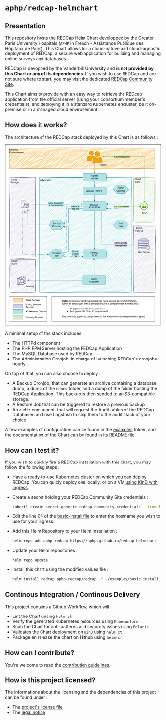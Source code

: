 # `aphp/redcap-helmchart`

## Presentation
This repository hosts the REDCap Helm Chart developped by the Greater Paris University Hospitals (`APHP` in French - Assistance Publique des Hôpitaux de Paris). This Chart allows for a cloud-natuve and cloud-agnostic deployment of REDCap, a secure web application for building and managing online surveys and databases.

REDCap is devopped by the Vanderbilt University and **is not provided by this Chart or any of its dependencies.**
If you wish to use REDCap and are not sure where to start, you may visit the dedicated [REDCap Community Site](https://projectredcap.org/resources/community/).

This Chart aims to provide with an easy way to retrieve the REDcap application from the official server (using your consortium member's credentials), and deploying it in a standard Kubernetes encluster, be it on-premise or in a managed cloud environement.

## How does it works?

The architecture of the REDCap stack deployed by this Chart is as follows :

![REDCap Architecture](./resources/redcap-arch.svg)

A minimal setup of ths stack includes : 
- The HTTPd component
- The PHP FPM Server hosting the REDCap Application
- The MySQL Database used by REDCap
- The Administration Cronjob, in charge of launching REDCap's cronjobs hourly.

On top of that, you can also choose to deploy : 
- A Backup Cronjob, that can generate an archive containing a database dump, a dump of the `edocs` folder, and a dump of the folder hosting the REDCap Application.
  This backup is then sended to an S3-compatible storage.
- A Restore Job that can be triggered to restore a previous backup
- An `audit` component, that will request the Audit tables of the REDCap Databasen and use Logstash to ship them to the audit stack of your choice

A few examples of configuration can be found in the [examples](./examples/) folder, and the documentation of the Chart can be found in its [README file](./charts/redcap/README.md).

## How can I test it?

If you wish to quickly fire a REDCap installation with this chart, you may follow the following steps : 

- Have a ready-to-use Kubernetes cluster on which you can deploy REDCap. You can quicly deploy one locally, or on a VM [using KinD with Ingress](https://kind.sigs.k8s.io/docs/user/ingress/).

- Create a secret holding your REDCap Community Site credentials :
  ```sh
  kubectl create secret generic redcap-community-credentials --from-literal USERNAME=my-username --from-literal PASSWORD=my-password
  ```
- Edit the line 04 of the [basic-install file](./examples/basic-install.yaml) to enter the hostname you wish to use for your ingress.
- Add this Helm Repository to your Helm installation : 
  ```sh
  helm repo add aphp-redcap https://aphp.github.io/redcap-helmchart
  ```
- Update your Helm repositories :
  ```sh
  helm repo update
  ```
- Install this chart using the modified values file : 
  ```sh
  helm install redcap aphp-redcap/redcap -f ./examples/basic-install.yaml
  ```


## Continous Integration / Continous Delivery

This project contains a Github Workflow, which will :
- Lint the Chart unsing `helm ct`
- Verify the generated Kubernetes resources using `Kubeconform`
- Scan the Chart for anti-patterns and securoty issues using `Polaris`  
- Validates the Chart deployment on `KinD` using `helm ct`
- Package en release the chart on Hithub using `helm-cr`

## How can I contribute?

You're welcome to read the [contribution guidelines](./CONTRIBUTING.md).

## How is this project licensed?

The informations about the licensing and the dependencies of this project can be found under : 
- The [project's license file](./LICENSE)
- The [legal notice](./NOTICE)